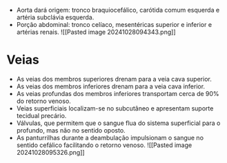 - Aorta dará origem: tronco braquiocefálico, carótida comum esquerda e artéria subclávia esquerda.
- Porção abdominal: tronco celíaco, mesentéricas superior e inferior e artérias renais.
![[Pasted image 20241028094343.png]]

# Veias
- As veias dos membros superiores drenam para a veia cava superior.
- As veias dos membros inferiores drenam para a veia cava inferior.
- As veias profundas dos membros inferiores transportam cerca de 90% do retorno venoso.
- Veias superficiais localizam-se no subcutâneo e apresentam suporte tecidual precário. 
- Válvulas, que permitem que o sangue flua do sistema superficial para o profundo, mas não no sentido oposto.
- As panturrilhas durante a deambulação impulsionam o sangue no sentido cefálico facilitando o retorno venoso.
![[Pasted image 20241028095326.png]]